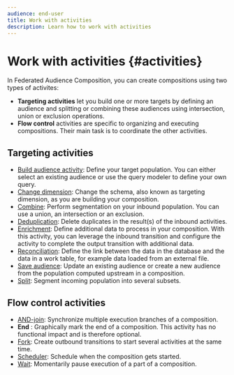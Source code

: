 ```yaml
---
audience: end-user
title: Work with activities
description: Learn how to work with activities
---
```


# Work with activities {#activities}

In Federated Audience Composition, you can create compositions using two types of activites:

* **Targeting activities** let you build one or more targets by defining an audience and splitting or combining these audiences using intersection, union or exclusion operations.
* **Flow control** activities are specific to organizing and executing compositions. Their main task is to coordinate the other activities.

## Targeting activities

* [Build audience activity](build-audience.md): Define your target population. You can either select an existing audience or use the query modeler to define your own query.
* [Change dimension](change-dimension.md): Change the schema, also known as targeting dimension, as you are building your composition.
* [Combine](combine.md): Perform segmentation on your inbound population. You can use a union, an intersection or an exclusion.
* [Deduplication](deduplication.md): Delete duplicates in the result(s) of the inbound activities.
* [Enrichment](enrichment.md): Define additional data to process in your composition. With this activity, you can leverage the inbound transition and configure the activity to complete the output transition with additional data.
* [Reconciliation](reconciliation.md): Define the link between the data in the database and the data in a work table, for example data loaded from an external file.
* [Save audience](save-audience.md): Update an existing audience or create a new audience from the population computed upstream in a composition.
* [Split](split.md): Segment incoming population into several subsets.

## Flow control activities

* [AND-join](and-join.md): Synchronize multiple execution branches of a composition.
* **End** : Graphically mark the end of a composition. This activity has no functional impact and is therefore optional.
* [Fork](fork.md): Create outbound transitions to start several activities at the same time.
* [Scheduler](scheduler.md): Schedule when the composition gets started.
* [Wait](wait.md): Momentarily pause execution of a part of a composition.
